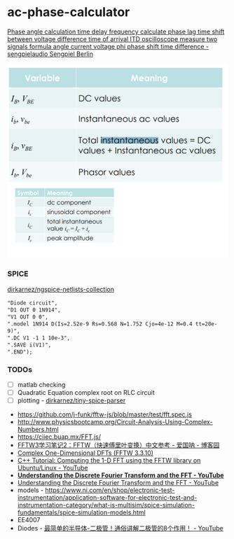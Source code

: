 # ac-phase-calculator
[Phase angle calculation time delay frequency calculate phase lag time shift between voltage difference time of arrival ITD oscilloscope measure two signals formula angle current voltage phi phase shift time difference - sengpielaudio Sengpiel Berlin](https://sengpielaudio.com/calculator-timedelayphase.htm)

![](./394358342-a2bef090-25ae-47ed-b524-299a000086f6.png)

### SPICE
[dirkarnez/ngspice-netlists-collection](https://github.com/dirkarnez/ngspice-netlists-collection)
```
"Diode circuit",
"D1 OUT 0 1N914",
"V1 OUT 0 0",
".model 1N914 D(Is=2.52e-9 Rs=0.568 N=1.752 Cjo=4e-12 M=0.4 tt=20e-9)",
".DC V1 -1 1 10e-3",
".SAVE i(V1)",
".END");
```

### TODOs
- [ ] matlab checking
- [ ] Quadratic Equation complex root on RLC circuit
- [ ] plotting
      - [dirkarnez/tiny-spice-parser](https://github.com/dirkarnez/tiny-spice-parser)

- https://github.com/j-funk/fftw-js/blob/master/test/fft.spec.js
- http://www.physicsbootcamp.org/Circuit-Analysis-Using-Complex-Numbers.html
- https://ciiec.buap.mx/FFT.js/
- [FFTW3学习笔记2：FFTW（快速傅里叶变换）中文参考 - 爱国呐 - 博客园](https://www.cnblogs.com/aiguona/p/9407425.html)
- [Complex One-Dimensional DFTs (FFTW 3.3.10)](https://www.fftw.org/doc/Complex-One_002dDimensional-DFTs.html)
- [C++ Tutorial: Computing the 1-D FFT using the FFTW library on Ubuntu/Linux - YouTube](https://www.youtube.com/watch?v=CMyG4hsKCJo)
- [**Understanding the Discrete Fourier Transform and the FFT - YouTube**](https://www.youtube.com/watch?v=QmgJmh2I3Fw)
- [Understanding the Discrete Fourier Transform and the FFT - YouTube](https://www.youtube.com/watch?v=QmgJmh2I3Fw)
- models
      - https://www.ni.com/en/shop/electronic-test-instrumentation/application-software-for-electronic-test-and-instrumentation-category/what-is-multisim/spice-simulation-fundamentals/spice-simulation-models.html
- EE4007
- Diodes
      - [最简单的半导体-二极管！通俗讲解二极管的8个作用！ - YouTube](https://www.youtube.com/watch?v=lsSHvi6ncyI)
